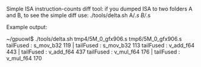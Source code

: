 Simple ISA instruction-counts diff tool:
if you dumped ISA to two folders A and B, to see the simple diff use:
./tools/delta.sh A/*.s B/*.s

Example output:

~/gpuowl$ ./tools/delta.sh tmp4/5M_0_gfx906.s tmp6/5M_0_gfx906.s
tailFused : s_mov_b32 119				      |	tailFused : s_mov_b32 113
tailFused : v_add_f64 443				      |	tailFused : v_add_f64 437
tailFused : v_mul_f64 176				      |	tailFused : v_mul_f64 170
